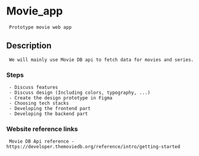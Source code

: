 # Movie_app

     Prototype movie web app

## Description

     We will mainly use Movie DB api to fetch data for movies and series.

### Steps

     - Discuss features
     - Discuss design (Including colors, typography, ...)
     - Create the design prototype in Figma
     - Choosing tech stacks
     - Developing the frontend part
     - Developing the backend part

### Website reference links

     Movie DB Api reference - https://developer.themoviedb.org/reference/intro/getting-started
